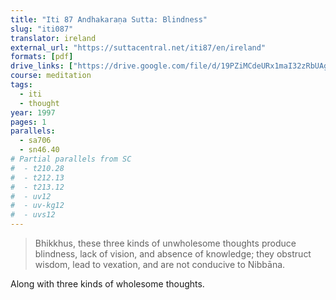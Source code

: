 ```yaml
---
title: "Iti 87 Andhakaraṇa Sutta: Blindness"
slug: "iti087"
translator: ireland
external_url: "https://suttacentral.net/iti87/en/ireland"
formats: [pdf]
drive_links: ["https://drive.google.com/file/d/19PZiMCdeURx1maI32zRbUAgbNkXDm3jL/view?usp=drivesdk"]
course: meditation
tags:
  - iti
  - thought
year: 1997
pages: 1
parallels:
  - sa706
  - sn46.40
# Partial parallels from SC
#  - t210.28
#  - t212.13
#  - t213.12
#  - uv12
#  - uv-kg12
#  - uvs12
---
```


> Bhikkhus, these three kinds of unwholesome thoughts produce blindness, lack of vision, and absence of knowledge; they obstruct wisdom, lead to vexation, and are not conducive to Nibbāna.

Along with three kinds of wholesome thoughts.

